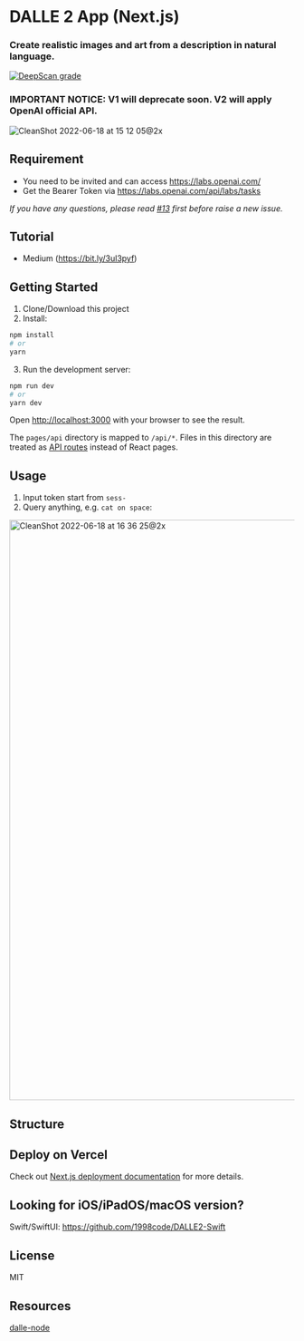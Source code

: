 # DALLE 2 App (Next.js)
### Create realistic images and art from a description in natural language.

[![DeepScan grade](https://deepscan.io/api/teams/18632/projects/21948/branches/641242/badge/grade.svg)](https://deepscan.io/dashboard#view=project&tid=18632&pid=21948&bid=641242)

### IMPORTANT NOTICE: V1 will deprecate soon. V2 will apply OpenAI official API.

![CleanShot 2022-06-18 at 15 12 05@2x](https://user-images.githubusercontent.com/54872601/174429356-f9fc8ae5-6e4b-4dda-9262-165a5391445f.png)

## Requirement
- You need to be invited and can access https://labs.openai.com/
- Get the Bearer Token via https://labs.openai.com/api/labs/tasks

*If you have any questions, please read <a href="https://github.com/1998code/DALLE-2-App/issues/13">#13</a> first before raise a new issue.*

## Tutorial
- Medium (https://bit.ly/3ul3pyf)

## Getting Started
1. Clone/Download this project
2. Install:
```bash
npm install
# or
yarn
```
3. Run the development server:
```bash
npm run dev
# or
yarn dev
```

Open [http://localhost:3000](http://localhost:3000) with your browser to see the result.

The `pages/api` directory is mapped to `/api/*`. Files in this directory are treated as [API routes](https://nextjs.org/docs/api-routes/introduction) instead of React pages.

## Usage
1. Input token start from `sess-`
2. Query anything, e.g. `cat on space`:
<img width="1024" alt="CleanShot 2022-06-18 at 16 36 25@2x" src="https://user-images.githubusercontent.com/54872601/174429869-97ce491e-6aa1-4887-a7e9-f9b99b5df38a.png">

## Structure

## Deploy on Vercel
Check out [Next.js deployment documentation](https://nextjs.org/docs/deployment) for more details.

## Looking for iOS/iPadOS/macOS version?
Swift/SwiftUI: https://github.com/1998code/DALLE2-Swift

## License
MIT

## Resources
[dalle-node](https://github.com/ezzcodeezzlife/dalle-node)

